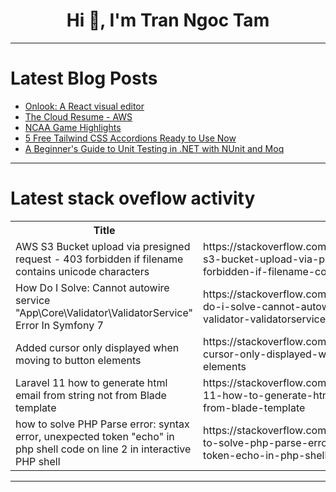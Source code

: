 <h1 align="center">Hi 👋, I'm Tran Ngoc Tam</h1>

---

# Latest Blog Posts 
<!-- BLOG-POST-LIST:START -->
- [Onlook: A React visual editor](https://dev.to/logrocket/onlook-a-react-visual-editor-1n23)
- [The Cloud Resume - AWS](https://dev.to/thecodemango/the-cloud-resume-aws-35ca)
- [NCAA Game Highlights](https://dev.to/iamsegz/ncaa-game-highlights-11p)
- [5 Free Tailwind CSS Accordions Ready to Use Now](https://dev.to/creativetim_official/5-free-tailwind-css-accordions-ready-to-use-now-1g2c)
- [A Beginner&#39;s Guide to Unit Testing in .NET with NUnit and Moq](https://dev.to/zorous/a-beginners-guide-to-unit-testing-in-net-with-nunit-and-moq-2kll)
<!-- BLOG-POST-LIST:END -->

---

# Latest stack oveflow activity
<table>
  <tr><th>Title</th><th>Link</th></tr>
  <!-- STACKOVERFLOW:START --><tr><td>AWS S3 Bucket upload via presigned request - 403 forbidden if filename contains unicode characters</td><td>https://stackoverflow.com/questions/79409121/aws-s3-bucket-upload-via-presigned-request-403-forbidden-if-filename-contains</td></tr><tr><td>How Do I Solve: Cannot autowire service &quot;App\Core\Validator\ValidatorService&quot; Error In Symfony 7</td><td>https://stackoverflow.com/questions/79409111/how-do-i-solve-cannot-autowire-service-app-core-validator-validatorservice-er</td></tr><tr><td>Added cursor only displayed when moving to button elements</td><td>https://stackoverflow.com/questions/79409093/added-cursor-only-displayed-when-moving-to-button-elements</td></tr><tr><td>Laravel 11 how to generate html email from string not from Blade template</td><td>https://stackoverflow.com/questions/79409082/laravel-11-how-to-generate-html-email-from-string-not-from-blade-template</td></tr><tr><td>how to solve PHP Parse error: syntax error, unexpected token &quot;echo&quot; in php shell code on line 2 in interactive PHP shell</td><td>https://stackoverflow.com/questions/79408896/how-to-solve-php-parse-error-syntax-error-unexpected-token-echo-in-php-shell</td></tr><!-- STACKOVERFLOW:END -->
</table>

---


